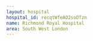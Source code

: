 ```yaml
---
layout: hospital
hospital_id: recqtWfeAO2soDTzn
name: Richmond Royal Hospital
area: South West London
---
```

